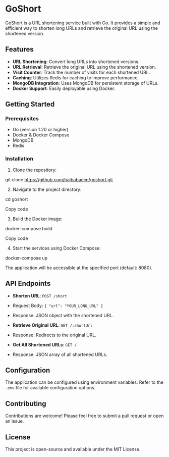 # GoShort

GoShort is a URL shortening service built with Go. It provides a simple and efficient way to shorten long URLs and retrieve the original URL using the shortened version.

## Features

- **URL Shortening**: Convert long URLs into shortened versions.
- **URL Retrieval**: Retrieve the original URL using the shortened version.
- **Visit Counter**: Track the number of visits for each shortened URL.
- **Caching**: Utilizes Redis for caching to improve performance.
- **MongoDB Integration**: Uses MongoDB for persistent storage of URLs.
- **Docker Support**: Easily deployable using Docker.

## Getting Started

### Prerequisites

- Go (version 1.20 or higher)
- Docker & Docker Compose
- MongoDB
- Redis

### Installation

1. Clone the repository:

git clone https://github.com/hajbabaeim/goshort.git

2. Navigate to the project directory:

cd goshort

Copy code

3. Build the Docker image:

docker-compose build

Copy code

4. Start the services using Docker Compose:

docker-compose up

The application will be accessible at the specified port (default: 8080).

## API Endpoints

- **Shorten URL**: `POST /short`
- Request Body: `{ "url": "YOUR_LONG_URL" }`
- Response: JSON object with the shortened URL.

- **Retrieve Original URL**: `GET /:shortUrl`
- Response: Redirects to the original URL.

- **Get All Shortened URLs**: `GET /`
- Response: JSON array of all shortened URLs.

## Configuration

The application can be configured using environment variables. Refer to the `.env` file for available configuration options.

## Contributing

Contributions are welcome! Please feel free to submit a pull request or open an issue.

## License

This project is open-source and available under the MIT License.
